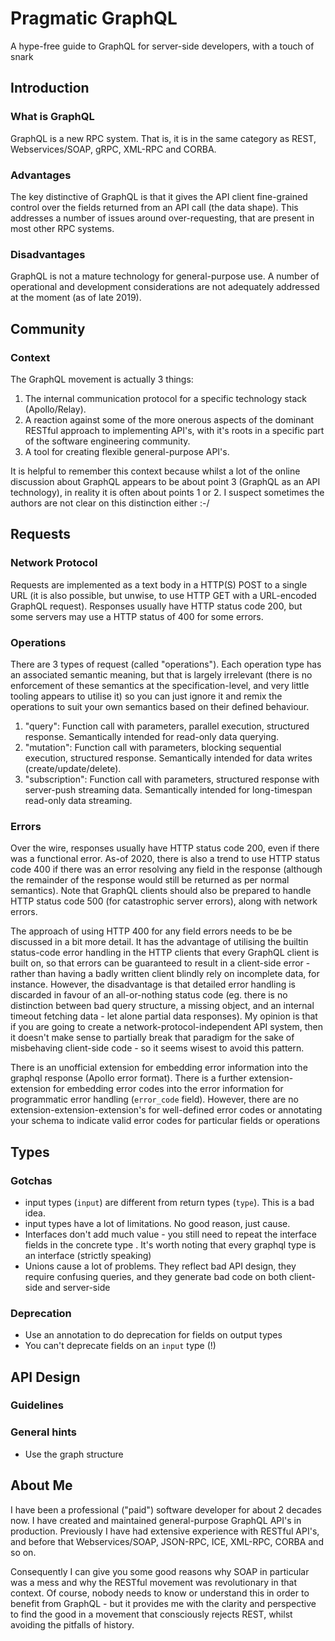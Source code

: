 # Pragmatic GraphQL
A hype-free guide to GraphQL for server-side developers, with a touch of snark

## Introduction

### What is GraphQL
GraphQL is a new RPC system. That is, it is in the same category as REST, Webservices/SOAP, gRPC, XML-RPC and CORBA.

### Advantages
The key distinctive of GraphQL is that it gives the API client fine-grained control over the fields returned from an API call (the data shape). This addresses a number of issues around over-requesting, that are present in most other RPC systems.

### Disadvantages
GraphQL is not a mature technology for general-purpose use. A number of operational and development considerations are not adequately addressed at the moment (as of late 2019).

## Community

### Context
The GraphQL movement is actually 3 things:
1. The internal communication protocol for a specific technology stack (Apollo/Relay).
2. A reaction against some of the more onerous aspects of the dominant RESTful approach to implementing API's, with it's roots in a specific part of the software engineering community.
3. A tool for creating flexible general-purpose API's.

It is helpful to remember this context because whilst a lot of the online discussion about GraphQL appears to be about point 3 (GraphQL as an API technology), in reality it is often about points 1 or 2. I suspect sometimes the authors are not clear on this distinction either :-/

## Requests

### Network Protocol
Requests are implemented as a text body in a HTTP(S) POST to a single URL (it is also possible, but unwise, to use HTTP GET with a URL-encoded GraphQL request). Responses usually have HTTP status code 200, but some servers may use a HTTP status of 400 for some errors.

### Operations
There are 3 types of request (called "operations"). Each operation type has an associated semantic meaning, but that is largely irrelevant (there is no enforcement of these semantics at the specification-level, and very little tooling appears to utilise it) so you can just ignore it and remix the operations to suit your own semantics based on their defined behaviour.

1. "query": Function call with parameters, parallel execution, structured response. Semantically intended for read-only data querying.
2. "mutation": Function call with parameters, blocking sequential execution, structured response. Semantically intended for data writes (create/update/delete).
3. "subscription": Function call with parameters, structured response with server-push streaming data. Semantically intended for long-timespan read-only data streaming.

### Errors
Over the wire, responses usually have HTTP status code 200, even if there was a functional error. As-of 2020, there is also a trend to use HTTP status code 400 if there was an error resolving any field in the response (although the remainder of the response would still be returned as per normal semantics). Note that GraphQL clients should also be prepared to handle HTTP status code 500 (for catastrophic server errors), along with network errors.

The approach of using HTTP 400 for any field errors needs to be be discussed in a bit more detail. It has the advantage of utilising the builtin status-code error handling in the HTTP clients that every GraphQL client is built on, so that errors can be guaranteed to result in a client-side error - rather than having a badly written client blindly rely on incomplete data, for instance. However, the disadvantage is that detailed error handling is discarded in favour of an all-or-nothing status code (eg. there is no distinction between bad query structure, a missing object, and an internal timeout fetching data - let alone partial data responses). My opinion is that if you are going to create a network-protocol-independent API system, then it doesn't make sense to partially break that paradigm for the sake of misbehaving client-side code - so it seems wisest to avoid this pattern.

There is an unofficial extension for embedding error information into the graphql response (Apollo error format). There is a further extension-extension for embedding error codes into the error information for programmatic error handling (`error_code` field). However, there are no extension-extension-extension's for well-defined error codes or annotating your schema to indicate valid error codes for particular fields or operations

## Types

### Gotchas
* input types (`input`) are different from return types (`type`). This is a bad idea.
* input types have a lot of limitations. No good reason, just cause.
* Interfaces don't add much value - you still need to repeat the interface fields in the concrete type . It's worth noting that every graphql type is an interface (strictly speaking)
* Unions cause a lot of problems. They reflect bad API design, they require confusing queries, and they generate bad code on both client-side and server-side

### Deprecation
* Use an annotation to do deprecation for fields on output types
* You can't deprecate fields on an `input` type (!)

## API Design

### Guidelines

### General hints
* Use the graph structure

## About Me
I have been a professional ("paid") software developer for about 2 decades now. I have created and maintained general-purpose GraphQL API's in production.
Previously I have had extensive experience with RESTful API's, and before that Webservices/SOAP, JSON-RPC, ICE, XML-RPC, CORBA and so on.

Consequently I can give you some good reasons why SOAP in particular was a mess and why the RESTful movement was revolutionary in that context. Of course, nobody needs to know or understand this in order to benefit from GraphQL - but it provides me with the clarity and perspective to find the good in a movement that consciously rejects REST, whilst avoiding the pitfalls of history.
